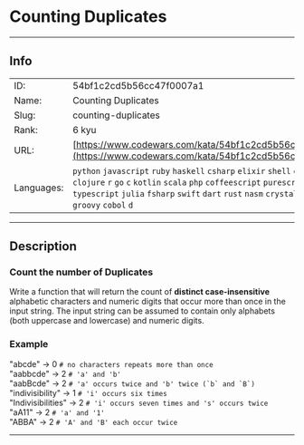 # Counting Duplicates

---
## Info

|            |                                      |
|:-----------|:-------------------------------------|
| ID:        | 54bf1c2cd5b56cc47f0007a1                              |
| Name:      | Counting Duplicates                            |
| Slug:      | counting-duplicates                            |
| Rank:      | 6 kyu                       |
| URL:       | [https://www.codewars.com/kata/54bf1c2cd5b56cc47f0007a1](https://www.codewars.com/kata/54bf1c2cd5b56cc47f0007a1)                 |
| Languages: |  `python`  `javascript`  `ruby`  `haskell`  `csharp`  `elixir`  `shell`  `cpp`  `java`  `clojure`  `r`  `go`  `c`  `kotlin`  `scala`  `php`  `coffeescript`  `purescript`  `typescript`  `julia`  `fsharp`  `swift`  `dart`  `rust`  `nasm`  `crystal`  `racket`  `groovy`  `cobol`  `d`  |

---
## Description

### Count the number of Duplicates

Write a function that will return the count of **distinct case-insensitive** alphabetic characters and numeric digits that occur more than 
once in the input string. 
The input string can be assumed to contain only alphabets (both uppercase and lowercase) and numeric digits.


### Example
"abcde" -> 0             `# no characters repeats more than once`  
"aabbcde" -> 2           `# 'a' and 'b'`  
"aabBcde" -> 2           ``# 'a' occurs twice and 'b' twice (`b` and `B`)``  
"indivisibility" -> 1    `# 'i' occurs six times`  
"Indivisibilities" -> 2  `# 'i' occurs seven times and 's' occurs twice`  
"aA11" -> 2              `# 'a' and '1'`  
"ABBA" -> 2              `# 'A' and 'B' each occur twice`


---
